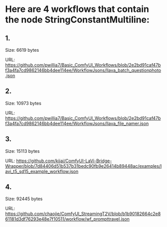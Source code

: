 # Here are 4 workflows that contain the node StringConstantMultiline:

## 1. 

Size: 6619 bytes

URL: https://github.com/pwillia7/Basic_ComfyUI_Workflows/blob/2e2bd91caf47bf3a4fa7cd9862146bb4dee114ee/WorkflowJsons/llava_batch_questionphoto.json

## 2. 

Size: 10973 bytes

URL: https://github.com/pwillia7/Basic_ComfyUI_Workflows/blob/2e2bd91caf47bf3a4fa7cd9862146bb4dee114ee/WorkflowJsons/llava_file_namer.json

## 3. 

Size: 15113 bytes

URL: https://github.com/kijai/ComfyUI-LaVi-Bridge-Wrapper/blob/7d84406d51b537b31bedc90fb9e26414b89448ac/examples/lavi_t5_sd15_example_workflow.json

## 4. 

Size: 92445 bytes

URL: https://github.com/chaojie/ComfyUI_StreamingT2V/blob/b1b90182664c2e861181d3df76293e48e7f10511/workflow/wf_prompttravel.json

